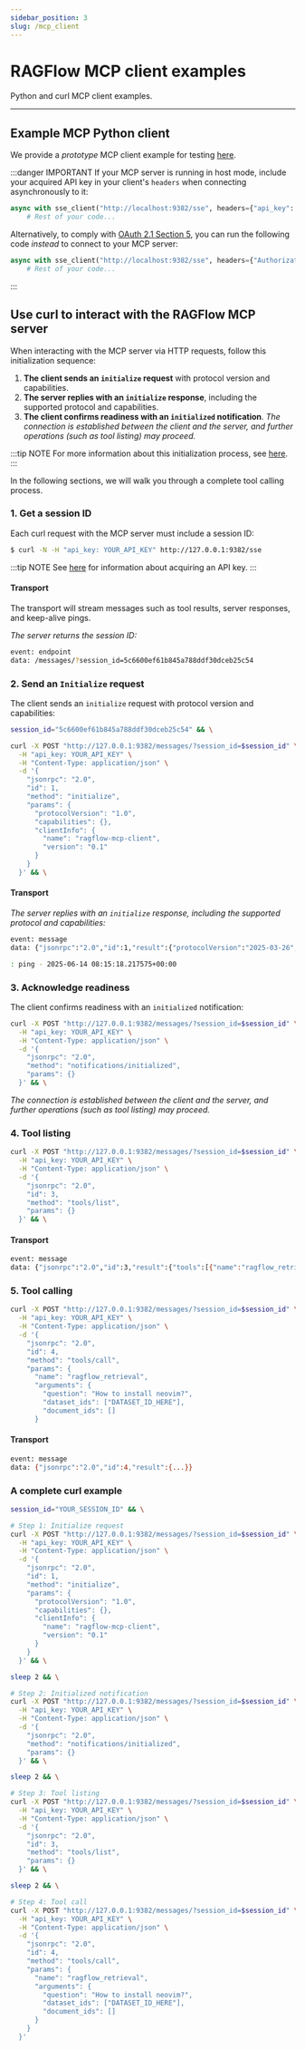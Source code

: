 ```yaml
---
sidebar_position: 3
slug: /mcp_client
---
```


# RAGFlow MCP client examples

Python and curl MCP client examples.

---

## Example MCP Python client

We provide a *prototype* MCP client example for testing [here](https://github.com/infiniflow/ragflow/blob/main/mcp/client/client.py).

:::danger IMPORTANT
If your MCP server is running in host mode, include your acquired API key in your client's `headers` when connecting asynchronously to it:

```python
async with sse_client("http://localhost:9382/sse", headers={"api_key": "YOUR_KEY_HERE"}) as streams:
    # Rest of your code...
```

Alternatively, to comply with [OAuth 2.1 Section 5](https://datatracker.ietf.org/doc/html/draft-ietf-oauth-v2-1-12#section-5), you can run the following code *instead* to connect to your MCP server:

```python
async with sse_client("http://localhost:9382/sse", headers={"Authorization": "YOUR_KEY_HERE"}) as streams:
    # Rest of your code...
```
:::

## Use curl to interact with the RAGFlow MCP server

When interacting with the MCP server via HTTP requests, follow this initialization sequence:

1. **The client sends an `initialize` request** with protocol version and capabilities.
2. **The server replies with an `initialize` response**, including the supported protocol and capabilities.
3. **The client confirms readiness with an `initialized` notification**.
   _The connection is established between the client and the server, and further operations (such as tool listing) may proceed._

:::tip NOTE
For more information about this initialization process, see [here](https://modelcontextprotocol.io/docs/concepts/architecture#1-initialization). 
:::

In the following sections, we will walk you through a complete tool calling process.

### 1. Get a session ID

Each curl request with the MCP server must include a session ID:

```bash
$ curl -N -H "api_key: YOUR_API_KEY" http://127.0.0.1:9382/sse
```

:::tip NOTE
See [here](../acquire_ragflow_api_key.md) for information about acquiring an API key.
:::

#### Transport

The transport will stream messages such as tool results, server responses, and keep-alive pings.

_The server returns the session ID:_

```bash
event: endpoint
data: /messages/?session_id=5c6600ef61b845a788ddf30dceb25c54
```

### 2. Send an `Initialize` request

The client sends an `initialize` request with protocol version and capabilities:

```bash
session_id="5c6600ef61b845a788ddf30dceb25c54" && \

curl -X POST "http://127.0.0.1:9382/messages/?session_id=$session_id" \
  -H "api_key: YOUR_API_KEY" \
  -H "Content-Type: application/json" \
  -d '{
    "jsonrpc": "2.0",
    "id": 1,
    "method": "initialize",
    "params": {
      "protocolVersion": "1.0",
      "capabilities": {},
      "clientInfo": {
        "name": "ragflow-mcp-client",
        "version": "0.1"
      }
    }
  }' && \
```

#### Transport

_The server replies with an `initialize` response, including the supported protocol and capabilities:_

```bash
event: message
data: {"jsonrpc":"2.0","id":1,"result":{"protocolVersion":"2025-03-26","capabilities":{"experimental":{"headers":{"host":"127.0.0.1:9382","user-agent":"curl/8.7.1","accept":"*/*","api_key":"ragflow-xxxxxxxxxxxx","accept-encoding":"gzip"}},"tools":{"listChanged":false}},"serverInfo":{"name":"ragflow-server","version":"1.9.4"}}}

: ping - 2025-06-14 08:15:18.217575+00:00
```

### 3. Acknowledge readiness

The client confirms readiness with an `initialized` notification:

```bash
curl -X POST "http://127.0.0.1:9382/messages/?session_id=$session_id" \
  -H "api_key: YOUR_API_KEY" \
  -H "Content-Type: application/json" \
  -d '{
    "jsonrpc": "2.0",
    "method": "notifications/initialized",
    "params": {}
  }' && \
```

 _The connection is established between the client and the server, and further operations (such as tool listing) may proceed._

### 4. Tool listing

```bash
curl -X POST "http://127.0.0.1:9382/messages/?session_id=$session_id" \
  -H "api_key: YOUR_API_KEY" \
  -H "Content-Type: application/json" \
  -d '{
    "jsonrpc": "2.0",
    "id": 3,
    "method": "tools/list",
    "params": {}
  }' && \
```

#### Transport

```bash
event: message
data: {"jsonrpc":"2.0","id":3,"result":{"tools":[{"name":"ragflow_retrieval","description":"Retrieve relevant chunks from the RAGFlow retrieve interface based on the question, using the specified dataset_ids and optionally document_ids. Below is the list of all available datasets, including their descriptions and IDs. If you're unsure which datasets are relevant to the question, simply pass all dataset IDs to the function.","inputSchema":{"type":"object","properties":{"dataset_ids":{"type":"array","items":{"type":"string"}},"document_ids":{"type":"array","items":{"type":"string"}},"question":{"type":"string"}},"required":["dataset_ids","question"]}}]}}
```

### 5. Tool calling

```bash
curl -X POST "http://127.0.0.1:9382/messages/?session_id=$session_id" \
  -H "api_key: YOUR_API_KEY" \
  -H "Content-Type: application/json" \
  -d '{
    "jsonrpc": "2.0",
    "id": 4,
    "method": "tools/call",
    "params": {
      "name": "ragflow_retrieval",
      "arguments": {
        "question": "How to install neovim?",
        "dataset_ids": ["DATASET_ID_HERE"],
        "document_ids": []
      }
```

#### Transport

```bash
event: message
data: {"jsonrpc":"2.0","id":4,"result":{...}}
```

### A complete curl example

```bash
session_id="YOUR_SESSION_ID" && \

# Step 1: Initialize request
curl -X POST "http://127.0.0.1:9382/messages/?session_id=$session_id" \
  -H "api_key: YOUR_API_KEY" \
  -H "Content-Type: application/json" \
  -d '{
    "jsonrpc": "2.0",
    "id": 1,
    "method": "initialize",
    "params": {
      "protocolVersion": "1.0",
      "capabilities": {},
      "clientInfo": {
        "name": "ragflow-mcp-client",
        "version": "0.1"
      }
    }
  }' && \

sleep 2 && \

# Step 2: Initialized notification
curl -X POST "http://127.0.0.1:9382/messages/?session_id=$session_id" \
  -H "api_key: YOUR_API_KEY" \
  -H "Content-Type: application/json" \
  -d '{
    "jsonrpc": "2.0",
    "method": "notifications/initialized",
    "params": {}
  }' && \

sleep 2 && \

# Step 3: Tool listing
curl -X POST "http://127.0.0.1:9382/messages/?session_id=$session_id" \
  -H "api_key: YOUR_API_KEY" \
  -H "Content-Type: application/json" \
  -d '{
    "jsonrpc": "2.0",
    "id": 3,
    "method": "tools/list",
    "params": {}
  }' && \

sleep 2 && \

# Step 4: Tool call
curl -X POST "http://127.0.0.1:9382/messages/?session_id=$session_id" \
  -H "api_key: YOUR_API_KEY" \
  -H "Content-Type: application/json" \
  -d '{
    "jsonrpc": "2.0",
    "id": 4,
    "method": "tools/call",
    "params": {
      "name": "ragflow_retrieval",
      "arguments": {
        "question": "How to install neovim?",
        "dataset_ids": ["DATASET_ID_HERE"],
        "document_ids": []
      }
    }
  }'
```


